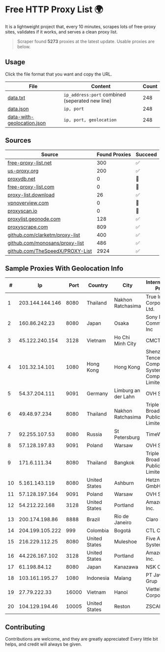 
# Free HTTP Proxy List 🌍

It is a lightweight project that, every 10 minutes, scrapes lots of free-proxy sites, validates if it works, and serves a clean proxy list.


> Scraper found **5273** proxies at the latest update. Usable proxies are below.

## Usage

Click the file format that you want and copy the URL.


|File|Content|Count|
|----|-------|-----|
|[data.txt](https://raw.githubusercontent.com/themiralay/Proxy-List-World/master/data.txt)|`ip_address:port` combined (seperated new line)|248|
|[data.json](https://raw.githubusercontent.com/themiralay/Proxy-List-World/master/data.json)|`ip, port`|248|
|[data-with-geolocation.json](https://raw.githubusercontent.com/themiralay/Proxy-List-World/master/data-with-geolocation.json)|`ip, port, geolocation`|248|

## Sources

|Source|Found Proxies|Succeed|
|------|-------------|-------|
|[free-proxy-list.net](https://free-proxy-list.net)|300|✅|
|[us-proxy.org](https://www.us-proxy.org)|200|✅|
|[proxydb.net](http://proxydb.net)|0|🚫|
|[free-proxy-list.com](https://free-proxy-list.com/?page=&port=&type%5B%5D=http&type%5B%5D=https&up_time=0&search=Search)|0|🚫|
|[proxy-list.download](https://www.proxy-list.download/HTTP)|26|✅|
|[vpnoverview.com](https://vpnoverview.com/privacy/anonymous-browsing/free-proxy-servers)|0|🚫|
|[proxyscan.io](https://www.proxyscan.io)|0|🚫|
|[proxylist.geonode.com](https://proxylist.geonode.com/api/proxy-list?limit=300&page=1&sort_by=lastChecked&sort_type=desc&protocols=http,https)|128|✅|
|[proxyscrape.com](https://api.proxyscrape.com/v2/?request=displayproxies&protocol=http&timeout=10000&country=all&ssl=all&anonymity=all)|809|✅|
|[github.com/clarketm/proxy-list](https://raw.githubusercontent.com/clarketm/proxy-list/master/proxy-list-raw.txt)|400|✅|
|[github.com/monosans/proxy-list](https://raw.githubusercontent.com/monosans/proxy-list/main/proxies/http.txt)|486|✅|
|[github.com/TheSpeedX/PROXY-List](https://raw.githubusercontent.com/TheSpeedX/PROXY-List/master/http.txt)|2924|✅|


## Sample Proxies With Geolocation Info

|#|Ip|Port|Country|City|Internet Service Provider|
|-|--|----|-------|----|-------------------------|
|1|203.144.144.146|8080|Thailand|Nakhon Ratchasima|True Internet Corporation CO. Ltd.|
|2|160.86.242.23|8080|Japan|Osaka|Sony Network Communications Inc|
|3|45.122.240.154|3128|Vietnam|Ho Chi Minh City|CMCTELECOM|
|4|101.32.14.101|1080|Hong Kong|Hong Kong|Shenzhen Tencent Computer Systems Company Limited|
|5|54.37.204.111|9091|Germany|Limburg an der Lahn|OVH SAS|
|6|49.48.97.234|8080|Thailand|Nakhon Ratchasima|Triple T Broadband Public Company Limited|
|7|92.255.107.53|8080|Russia|St Petersburg|TimeWeb Ltd.|
|8|57.128.197.83|9091|Poland|Warsaw|OVH SAS|
|9|171.6.111.34|8080|Thailand|Bangkok|Triple T Broadband Public Company Limited|
|10|5.161.143.119|8080|United States|Ashburn|Hetzner Online GmbH|
|11|57.128.197.164|9091|Poland|Warsaw|OVH SAS|
|12|54.212.22.168|3128|United States|Portland|Amazon.com, Inc.|
|13|200.174.198.86|8888|Brazil|Rio de Janeiro|Claro S.A|
|14|204.199.105.222|999|Colombia|Bogotá|CTL Colombia|
|15|216.229.112.25|8080|United States|Muleshoe|Five Area Systems, LLC|
|16|44.226.167.102|3128|United States|Portland|Amazon.com, Inc.|
|17|61.198.84.12|8080|Japan|Kanazawa|NSK Co., Ltd.|
|18|103.161.195.27|1080|Indonesia|Malang|PT Java Media Grup|
|19|27.79.222.33|16000|Vietnam|Hanoi|Viettel Corporation|
|20|104.129.194.46|10005|United States|Reston|ZSCALER, INC.|



## Contributing

Contributions are welcome, and they are greatly appreciated! Every
little bit helps, and credit will always be given.

